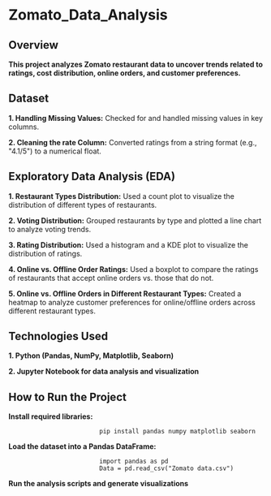 # Zomato_Data_Analysis


## Overview

**This project analyzes Zomato restaurant data to uncover trends related to ratings, cost distribution, online orders, and customer preferences.**


## Dataset

**1. Handling Missing Values:** Checked for and handled missing values in key columns.

**2. Cleaning the rate Column:** Converted ratings from a string format (e.g., "4.1/5") to a numerical float.


## Exploratory Data Analysis (EDA)

**1. Restaurant Types Distribution:**
                 Used a count plot to visualize the distribution of different types of restaurants.
                 
**2. Voting Distribution:**
              Grouped restaurants by type and plotted a line chart to analyze voting trends.  

**3. Rating Distribution:**
             Used a histogram and a KDE plot to visualize the distribution of ratings. 

**4. Online vs. Offline Order Ratings:**
                Used a boxplot to compare the ratings of restaurants that accept online orders vs. those that do not.

**5. Online vs. Offline Orders in Different Restaurant Types:**
                 Created a heatmap to analyze customer preferences for online/offline orders across different restaurant types.  

## Technologies Used 

**1. Python (Pandas, NumPy, Matplotlib, Seaborn)**

**2. Jupyter Notebook for data analysis and visualization**


## How to Run the Project

**Install required libraries:**
                             
                             pip install pandas numpy matplotlib seaborn

**Load the dataset into a Pandas DataFrame:**

                             import pandas as pd
                             Data = pd.read_csv("Zomato data.csv")

**Run the analysis scripts and generate visualizations**                             
                 

